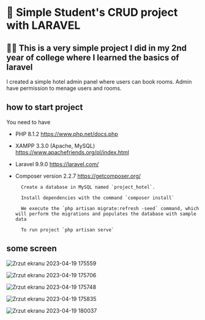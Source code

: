 # :hotel: Simple Student's CRUD project with LARAVEL

## :student: This is a very simple project I did in my 2nd year of college where I learned the basics of laravel

I created a simple hotel admin panel where users can book rooms.
Admin have permission to menage users and rooms.

## how to start project

You need to have

-   PHP 8.1.2 https://www.php.net/docs.php
-   XAMPP 3.3.0 (Apache, MySQL) https://www.apachefriends.org/pl/index.html
-   Laravel 9.9.0 https://laravel.com/
-   Composer version 2.2.7 https://getcomposer.org/

          Create a database in MySQL named `project_hotel`.

          Install dependencies with the command `composer install`

          We execute the `php artisan migrate:refresh -seed` command, which will perform the migrations and populates the database with sample data

          To run project `php artisan serve`

## some screen

![Zrzut ekranu 2023-04-19 175559](https://user-images.githubusercontent.com/79749390/233132472-acf2a81a-32bf-41d8-be98-15f631b551cc.png)

![Zrzut ekranu 2023-04-19 175706](https://user-images.githubusercontent.com/79749390/233132690-d3853712-4922-48d9-a29d-dd51f5fb8b7e.png)

![Zrzut ekranu 2023-04-19 175748](https://user-images.githubusercontent.com/79749390/233132862-6d97b8dc-78c4-4e41-9ea2-d2aef75accd8.png)

![Zrzut ekranu 2023-04-19 175835](https://user-images.githubusercontent.com/79749390/233133081-9af636cd-0d91-4ba0-9164-5a789ea366d9.png)

![Zrzut ekranu 2023-04-19 180037](https://user-images.githubusercontent.com/79749390/233133562-111bd984-33d9-41a5-9fbf-e8c241e9385e.png)

